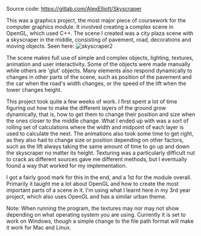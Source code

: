 Source code:
https://gitlab.com/AlexElliott/Skyscraper

This was a graphics project, the most major piece of coursework for the computer graphics module. It involved creating a complex scene in OpenGL, which used C++. The scene I created was a city plaza scene with a skyscraper in the middle, consisting of pavement, road, decorations and moving objects. Seen here:
![skyscraper2](https://user-images.githubusercontent.com/57454635/156931236-1d35dd0a-2cb1-4d35-9ad6-6d99b1c52c8c.gif)

The scene makes full use of simple and complex objects, lighting, textures, animation and user interactivity. Some of the objects were made manually while others are 'glut' objects. Many elements also respond dynamically to changes in other parts of the scene, such as position of the pavement and the car when the road's width changes, or the speed of the lift when the tower changes height.

This project took quite a few weeks of work. I first spent a lot of time figuring out how to make the different layers of the ground grow dynamically, that is, how to get them to change their position and size when the ones closer to the middle change. What I ended up with was a sort of rolling set of calculations where the width and midpoint of each layer is used to calculate the next. The animations also took some time to get right, as they also had to change size or position depending on other factors, such as the lift always taking the same amount of time to go up and down the skyscraper no matter its height. Texturing was a particularly difficult nut to crack as different sources gave me different methods, but I eventually found a way that worked for my implementation.

I got a fairly good mark for this in the end, and a 1st for the module overall. Primarily it taught me a lot about OpenGL and how to create the most important parts of a scene in it. I'm using what I learnt here in my 3rd year project, which also uses OpenGL and has a similar urban theme.

Note: When running the program, the textures may nor may not show depending on what operating system you are using. Currently it is set to work on Windows, though a simple change to the file path format will make it work for Mac and Linux.
